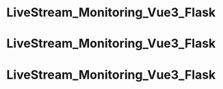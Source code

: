 # LiveStream_Monitoring_Vue3_Flask
# LiveStream_Monitoring_Vue3_Flask
# LiveStream_Monitoring_Vue3_Flask
